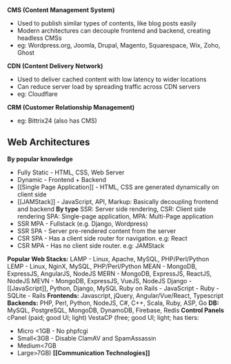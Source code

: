 **CMS (Content Management System)**
- Used to publish similar types of contents, like blog posts easily
- Modern architectures can decouple frontend and backend, creating headless CMSs
- eg: Wordpress.org, Joomla, Drupal, Magento, Squarespace, Wix, Zoho, Ghost

**CDN (Content Delivery Network)**
- Used to deliver cached content with low latency to wider locations
- Can reduce server load by spreading traffic across CDN servers
- eg: Cloudflare

**CRM (Customer Relationship Management)**
- eg: Bittrix24 (also has CMS)

## Web Architectures
**By popular knowledge**
- Fully Static - HTML, CSS, Web Server
- Dynamic - Frontend + Backend
- [[Single Page Application]] - HTML, CSS are generated dynamically on client side
- [[JAMStack]] - JavaScript, API, Markup: Basically decoupling frontend and backend
**By type**
SSR: Server side rendering, CSR: Client side rendering
SPA: Single-page application, MPA: Multi-Page application
- SSR MPA - Fullstack (e.g. Django, Wordpress)
- SSR SPA - Server pre-rendered content from the server
- CSR SPA - Has a client side router for navigation. e.g: React
- CSR MPA - Has no client side router. e.g: JAMStack

**Popular Web Stacks:**
LAMP - Linux, Apache, MySQL, PHP/Perl/Python
LEMP - Linux, NginX, MySQL, PHP/Perl/Python
MEAN - MongoDB, ExpressJS, AngularJS, NodeJS
MERN - MongoDB, ExpressJS, ReactJS, NodeJS
MEVN - MongoDB, ExpressJS, VueJS, NodeJS
Django - [[JavaScript]], Python, Django, MySQL
Ruby on Rails - JavaScript - Ruby - SQLite - Rails
**Frontends:**
Javascript, jQuery, Angular/Vue/React, Typescript
**Backends:**
PHP, Perl, Python, NodeJS, C#, C++, Scala, Ruby, ASP, Go
**DB:**
MySQL, PostgreSQL, MongoDB, DynamoDB, Firebase, Redis
**Control Panels**
cPanel (paid; good UI; light)
VestaCP (free; good UI; light; has tiers:
- Micro <1GB - No phpfcgi
- Small<3GB - Disable ClamAV and SpamAssassin
- Medium<7GB
- Large>7GB)
**[[Communication Technologies]]**